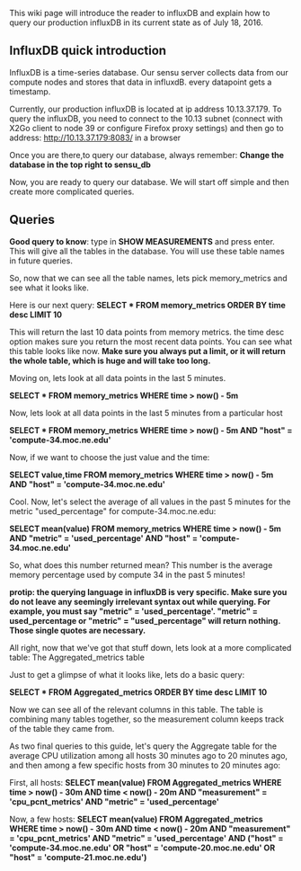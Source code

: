 This wiki page will introduce the reader to influxDB and explain how to query our production influxDB in its current state as of July 18, 2016.

## InfluxDB quick introduction
InfluxDB is a time-series database. Our sensu server collects data from our compute nodes and stores that data in influxdB. every datapoint gets a timestamp.

Currently, our production influxDB is located at ip address 10.13.37.179. To query the influxDB, you need to connect to the 10.13 subnet (connect with X2Go client to node 39 or configure Firefox proxy settings) and then go to address: http://10.13.37.179:8083/ in a browser

Once you are there,to query our database, always remember: **Change the database in the top right to sensu_db**

Now, you are ready to query our database. We will start off simple and then create more complicated queries.

## Queries
 **Good query to know**: type in **SHOW MEASUREMENTS** and press enter. This will give all the tables in the database. You will use these table names in future queries.

So, now that we can see all the table names, lets pick memory_metrics and see what it looks like.

Here is our next query: **SELECT * FROM memory_metrics ORDER BY time desc LIMIT 10**

This will return the last 10 data points from memory metrics. the time desc option makes sure you return the most recent data points. You can see what this table looks like now. **Make sure you always put a limit, or it will return the whole table, which is huge and will take too long.**

Moving on, lets look at all data points in the last 5 minutes.

**SELECT * FROM memory_metrics WHERE time > now() - 5m**

Now, lets look at all data points in the last 5 minutes from a particular host

**SELECT * FROM memory_metrics WHERE time > now() - 5m AND "host" = 'compute-34.moc.ne.edu'**

Now, if we want to choose the just value and the time:

**SELECT value,time FROM memory_metrics WHERE time > now() - 5m AND "host" = 'compute-34.moc.ne.edu'**

Cool. Now, let's select the average of all values in the past 5 minutes for the metric "used_percentage" for compute-34.moc.ne.edu:

**SELECT mean(value) FROM memory_metrics WHERE time > now() - 5m AND "metric" = 'used_percentage' AND "host" = 'compute-34.moc.ne.edu'**

So, what does this number returned mean? This number is the average memory percentage used by compute 34 in the past 5 minutes!

**protip: the querying language in influxDB is very specific. Make sure you do not leave any seemingly irrelevant syntax out while querying. For example, you must say "metric" = 'used_percentage'. "metric" = used_percentage or "metric" = "used_percentage" will return nothing. Those single quotes are necessary.**

All right, now that we've got that stuff down, lets look at a more complicated table: The Aggregated_metrics table

Just to get a glimpse of what it looks like, lets do a basic query:

**SELECT * FROM Aggregated_metrics ORDER BY time desc LIMIT 10**

Now we can see all of the relevant columns in this table. The table is combining many tables together, so the measurement column keeps track of the table they came from.

As two final queries to this guide, let's query the Aggregate table for the average CPU utilization among all hosts 30 minutes ago to 20 minutes ago, and then among a few specific hosts from 30 minutes to 20 minutes ago:

First, all hosts:
**SELECT mean(value) FROM Aggregated_metrics WHERE time > now() - 30m AND time < now() - 20m AND "measurement" = 'cpu_pcnt_metrics' AND "metric" = 'used_percentage'**

Now, a few hosts:
**SELECT mean(value) FROM Aggregated_metrics WHERE time > now() - 30m AND time < now() - 20m AND "measurement" = 'cpu_pcnt_metrics' AND "metric" = 'used_percentage' AND ("host" = 'compute-34.moc.ne.edu' OR "host" = 'compute-20.moc.ne.edu' OR "host" = 'compute-21.moc.ne.edu')**

